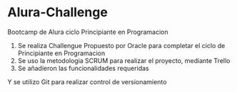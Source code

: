 # Alura-Challenge
Bootcamp de Alura ciclo Principiante en Programacion

1) Se realiza Challengue Propuesto por Oracle para completar el ciclo de Principiante en Programacion
2) Se uso la metodologia SCRUM para realizar el proyecto, mediante Trello
3) Se añadieron las funcionalidades requeridas 

Y se utilizo Git para realizar control de versionamiento
